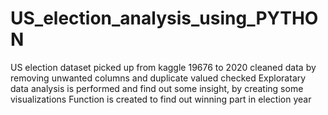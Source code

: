 # US_election_analysis_using_PYTHON
US election dataset picked up from kaggle 19676 to 2020
cleaned data by removing unwanted columns and duplicate valued checked
Exploratary data analysis is performed and find out some insight, by creating some visualizations
Function is created to find out winning part in election year 
